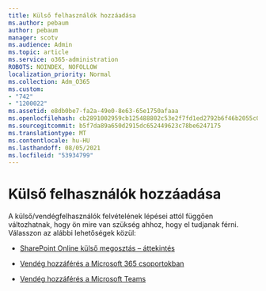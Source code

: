 ```yaml
---
title: Külső felhasználók hozzáadása
ms.author: pebaum
author: pebaum
manager: scotv
ms.audience: Admin
ms.topic: article
ms.service: o365-administration
ROBOTS: NOINDEX, NOFOLLOW
localization_priority: Normal
ms.collection: Adm_O365
ms.custom:
- "742"
- "1200022"
ms.assetid: e8db0be7-fa2a-49e0-8e63-65e1750afaaa
ms.openlocfilehash: cb2891002959cb125488802c53e2f7fd1ed2792b6f46b2055c0ec046c0bd4e52
ms.sourcegitcommit: b5f7da89a650d2915dc652449623c78be6247175
ms.translationtype: MT
ms.contentlocale: hu-HU
ms.lasthandoff: 08/05/2021
ms.locfileid: "53934799"
---
```

# <a name="adding-external-users"></a>Külső felhasználók hozzáadása

A külső/vendégfelhasználók felvételének lépései attól függően változhatnak, hogy ön mire van szükség ahhoz, hogy el tudjanak férni. Válasszon az alábbi lehetőségek közül:
  
- [SharePoint Online külső megosztás – áttekintés](https://docs.microsoft.com/sharepoint/external-sharing-overview)

- [Vendég hozzáférés a Microsoft 365 csoportokban](https://support.office.com/article/guest-access-in-office-365-groups-bfc7a840-868f-4fd6-a390-f347bf51aff6)

- [Vendég hozzáférés a Microsoft Teams](https://docs.microsoft.com/microsoftteams/guest-access-checklist)
